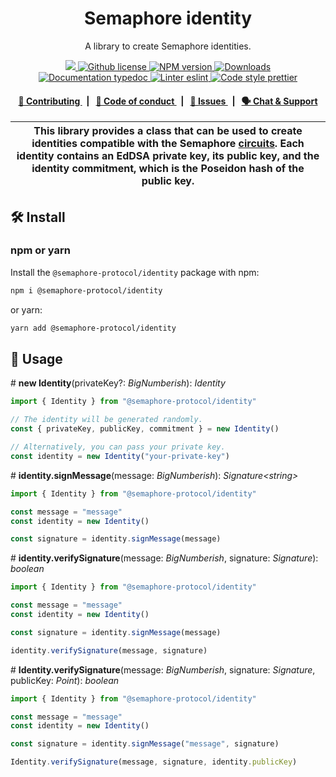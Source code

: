 <p align="center">
    <h1 align="center">
        Semaphore identity
    </h1>
    <p align="center">A library to create Semaphore identities.</p>
</p>

<p align="center">
    <a href="https://github.com/semaphore-protocol">
        <img src="https://img.shields.io/badge/project-Semaphore-blue.svg?style=flat-square">
    </a>
    <a href="https://github.com/semaphore-protocol/semaphore/blob/main/LICENSE">
        <img alt="Github license" src="https://img.shields.io/github/license/semaphore-protocol/semaphore.svg?style=flat-square">
    </a>
    <a href="https://www.npmjs.com/package/@semaphore-protocol/identity">
        <img alt="NPM version" src="https://img.shields.io/npm/v/@semaphore-protocol/identity?style=flat-square" />
    </a>
    <a href="https://npmjs.org/package/@semaphore-protocol/identity">
        <img alt="Downloads" src="https://img.shields.io/npm/dm/@semaphore-protocol/identity.svg?style=flat-square" />
    </a>
    <a href="https://js.semaphore.pse.dev/identity">
        <img alt="Documentation typedoc" src="https://img.shields.io/badge/docs-typedoc-744C7C?style=flat-square">
    </a>
    <a href="https://eslint.org/">
        <img alt="Linter eslint" src="https://img.shields.io/badge/linter-eslint-8080f2?style=flat-square&logo=eslint" />
    </a>
    <a href="https://prettier.io/">
        <img alt="Code style prettier" src="https://img.shields.io/badge/code%20style-prettier-f8bc45?style=flat-square&logo=prettier" />
    </a>
</p>

<div align="center">
    <h4>
        <a href="https://github.com/semaphore-protocol/semaphore/blob/main/CONTRIBUTING.md">
            👥 Contributing
        </a>
        <span>&nbsp;&nbsp;|&nbsp;&nbsp;</span>
        <a href="https://github.com/semaphore-protocol/semaphore/blob/main/CODE_OF_CONDUCT.md">
            🤝 Code of conduct
        </a>
        <span>&nbsp;&nbsp;|&nbsp;&nbsp;</span>
        <a href="https://github.com/semaphore-protocol/semaphore/contribute">
            🔎 Issues
        </a>
        <span>&nbsp;&nbsp;|&nbsp;&nbsp;</span>
        <a href="https://semaphore.pse.dev/discord">
            🗣️ Chat &amp; Support
        </a>
    </h4>
</div>

| This library provides a class that can be used to create identities compatible with the Semaphore [circuits](https://github.com/semaphore-protocol/semaphore/tree/main/circuits). Each identity contains an EdDSA private key, its public key, and the identity commitment, which is the Poseidon hash of the public key. |
| ------------------------------------------------------------------------------------------------------------------------------------------------------------------------------------------------------------------------------------------------------------------------------------------------------------------------- |

## 🛠 Install

### npm or yarn

Install the `@semaphore-protocol/identity` package with npm:

```bash
npm i @semaphore-protocol/identity
```

or yarn:

```bash
yarn add @semaphore-protocol/identity
```

## 📜 Usage

\# **new Identity**(privateKey?: _BigNumberish_): _Identity_

```typescript
import { Identity } from "@semaphore-protocol/identity"

// The identity will be generated randomly.
const { privateKey, publicKey, commitment } = new Identity()

// Alternatively, you can pass your private key.
const identity = new Identity("your-private-key")
```

\# **identity.signMessage**(message: _BigNumberish_): _Signature\<string>_

```typescript
import { Identity } from "@semaphore-protocol/identity"

const message = "message"
const identity = new Identity()

const signature = identity.signMessage(message)
```

\# **identity.verifySignature**(message: _BigNumberish_, signature: _Signature_): _boolean_

```typescript
import { Identity } from "@semaphore-protocol/identity"

const message = "message"
const identity = new Identity()

const signature = identity.signMessage(message)

identity.verifySignature(message, signature)
```

\# **Identity.verifySignature**(message: _BigNumberish_, signature: _Signature_, publicKey: _Point_): _boolean_

```typescript
import { Identity } from "@semaphore-protocol/identity"

const message = "message"
const identity = new Identity()

const signature = identity.signMessage("message", signature)

Identity.verifySignature(message, signature, identity.publicKey)
```
